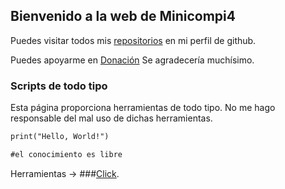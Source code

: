 ## Bienvenido a la web de Minicompi4

Puedes visitar todos mis [repositorios](https://github.com/Minicompi4) en mi perfil de github.

Puedes apoyarme en [Donación](https://www.paypal.com/paypalme/minicompi4) Se agradecería muchísimo.

### Scripts de todo tipo

Esta página proporciona herramientas de todo tipo. No me hago responsable del mal uso de dichas herramientas.

```markdown
print("Hello, World!")

#el conocimiento es libre

```

Herramientas -> ###[Click](https://minicompi4.github.io/scripts).
